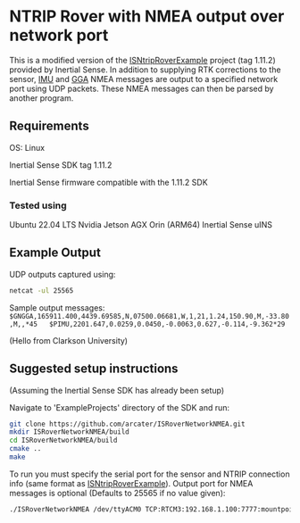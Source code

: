 # NTRIP Rover with NMEA output over network port

This is a modified version of the [ISNtripRoverExample](https://github.com/inertialsense/inertial-sense-sdk/tree/1.11.2/ExampleProjects/NTRIP_rover) project (tag 1.11.2) provided by Inertial Sense. In addition to supplying RTK corrections to the sensor, [IMU](https://github.com/inertialsense/docs.inertialsense.com/blob/1.11.0/docs/user-manual/com-protocol/nmea.md#pimu) and [GGA](https://github.com/inertialsense/docs.inertialsense.com/blob/1.11.0/docs/user-manual/com-protocol/nmea.md#gga) NMEA messages are output to a specified network port using UDP packets. These NMEA messages can then be parsed by another program.

## Requirements

OS: Linux

Inertial Sense SDK tag 1.11.2

Inertial Sense firmware compatible with the 1.11.2 SDK

### Tested using

Ubuntu 22.04 LTS
Nvidia Jetson AGX Orin (ARM64)
Inertial Sense uINS

## Example Output

UDP outputs captured using:

   ``` bash
   netcat -ul 25565
   ```
   
Sample output messages:  
	```
	$GNGGA,165911.400,4439.69585,N,07500.06681,W,1,21,1.24,150.90,M,-33.80,M,,*45  
	$PIMU,2201.647,0.0259,0.0450,-0.0063,0.627,-0.114,-9.362*29
	```
	
(Hello from Clarkson University)

## Suggested setup instructions

(Assuming the Inertial Sense SDK has already been setup)  

Navigate to 'ExampleProjects' directory of the SDK and run:  
   ``` bash
   git clone https://github.com/arcater/ISRoverNetworkNMEA.git
   mkdir ISRoverNetworkNMEA/build
   cd ISRoverNetworkNMEA/build
   cmake ..
   make
   ```
   
To run you must specify the serial port for the sensor and NTRIP connection info (same format as [ISNtripRoverExample](https://github.com/inertialsense/inertial-sense-sdk/tree/1.11.2/ExampleProjects/NTRIP_rover)). Output port for NMEA messages is optional (Defaults to 25565 if no value given):  
   ``` bash
   ./ISRoverNetworkNMEA /dev/ttyACM0 TCP:RTCM3:192.168.1.100:7777:mountpoint:username:password (optional)outputport
   ```
